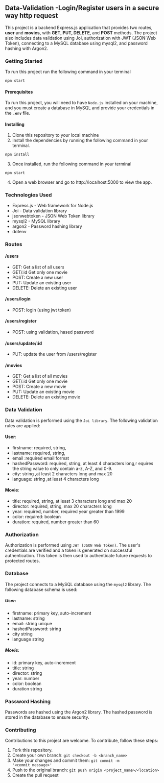 ## Data-Validation -Login/Register users in a secure way http request
This project is a backend Express.js application that provides two routes, **user** and **movies**, with **GET, PUT, DELETE**, and **POST** methods. The project also includes data validation using Joi, authorization with JWT (JSON Web Token), connecting to a MySQL database using mysql2, and password hashing with Argon2.

### Getting Started
To run this project run the following command in your terminal 
```bash
npm start
``` 
#### Prerequisites
To run this project, you will need to have `Node.js` installed on your machine, and you must create a database in MySQL and provide your credentials in the **`.env`** file.

#### Installing
1. Clone this repository to your local machine
2. Install the dependencies by running the following command in your terminal.
```bash
npm install
```
3. Once installed, run the following command in your terminal
```bash
npm start
```
4. Open a web browser and go to http://localhost:5000 to view the app.

### Technologies Used

- Express.js - Web framework for Node.js
- Joi - Data validation library
- jsonwebtoken - JSON Web Token library
- mysql2 - MySQL library
- argon2 - Password hashing library
- dotenv


### Routes
#### /users
- GET: Get a list of all users
- GET/:id Get only one movie
- POST: Create a new user
- PUT: Update an existing user
- DELETE: Delete an existing user

#### /users/login
- POST: login (using jwt token)

#### /users/register
- POST: using validation, hased password 

#### /users/update/:id 
- PUT: update the user from /users/register

#### /movies
- GET: Get a list of all movies
- GET/:id Get only one movie
- POST: Create a new movie
- PUT: Update an existing movie
- DELETE: Delete an existing movie


### Data Validation
Data validation is performed using the ``Joi library``. The following validation rules are applied:

#### User:
- firstname: required, string,
- lastname: required, string,
- email :required email format
- hashedPassword: required, string, at least 4  characters long,r equires the string value to only contain a-z, A-Z, and 0-9.
- city: string ,at least 2  characters long and max 20
- language:  string ,at least 4  characters long

#### Movie:
- title: required, string, at least 3  characters long and max 20
- director: required, string, max 20 characters long
- year: required, number, required year greater than 1999
- color: required: boolean
- duration: required, number greater than 60

### Authorization
Authorization is performed using ```JWT (JSON Web Token)```. The user's credentials are verified and a token is generated on successful authentication. This token is then used to authenticate future requests to protected routes.

### Database
The project connects to a MySQL database using the ```mysql2``` library. The following database schema is used:
##### User:
- firstname: primary key, auto-increment
- lastname: string
- email: string unique 
- hashedPassword: string 
- city string
- language string

##### Movie:
- id: primary key, auto-increment
- title: string
- director: string
- year: number
- color: boolean
- duration string


### Password Hashing
Passwords are hashed using the Argon2 library. The hashed password is stored in the database to ensure security.



### Contributing

Contributions to this project are welcome. To contribute, follow these steps:

1. Fork this repository.
2. Create your own branch: `git checkout -b <branch_name>`
3. Make your changes and commit them: `git commit -m '<commit_message>'`
4. Push to the original branch: `git push origin <project_name>/<location>`
5. Create the pull request
